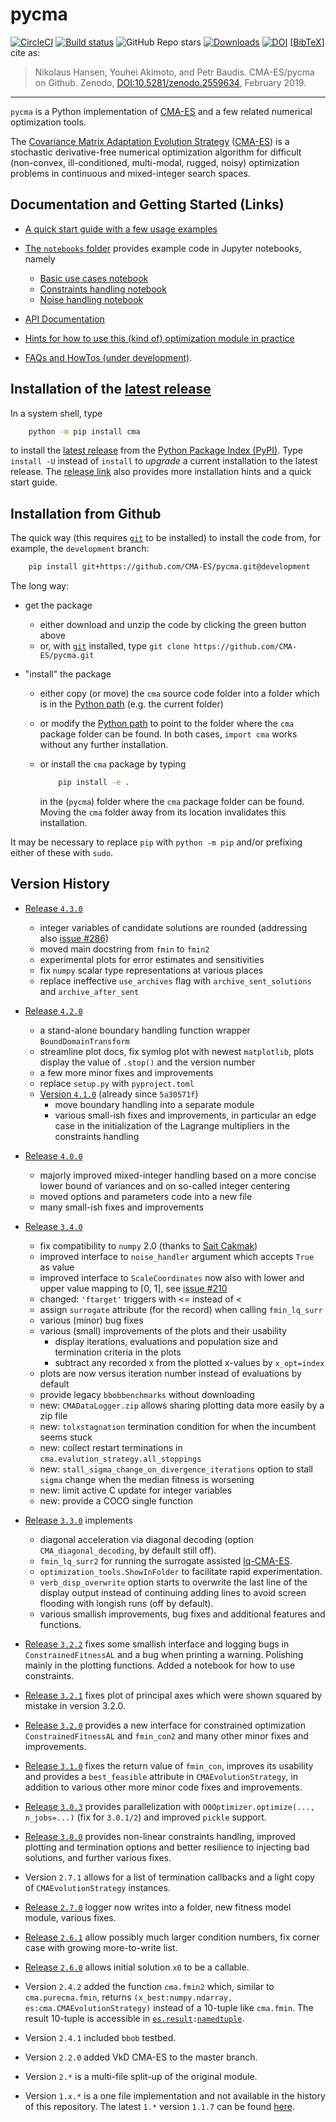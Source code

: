 # pycma &nbsp; &nbsp; &nbsp; &nbsp; 
[![CircleCI](https://circleci.com/gh/CMA-ES/pycma/tree/master.svg?style=shield)](https://circleci.com/gh/CMA-ES/pycma/tree/master)
[![Build status](https://ci.appveyor.com/api/projects/status/1rge11pwyt55b26k?svg=true)](https://ci.appveyor.com/project/nikohansen/pycma)
![GitHub Repo stars](https://img.shields.io/github/stars/CMA-ES/pycma?style=flat)
[![Downloads](https://static.pepy.tech/badge/cma/month)](https://pepy.tech/project/cma)
[![DOI](https://zenodo.org/badge/68926339.svg)](https://doi.org/10.5281/zenodo.2559634)
[[BibTeX](https://github.com/CMA-ES/CMA-ES.github.io/blob/master/pycmabibtex.bib)] cite as:
> Nikolaus Hansen, Youhei Akimoto, and Petr Baudis. CMA-ES/pycma on Github. Zenodo, [DOI:10.5281/zenodo.2559634](https://doi.org/10.5281/zenodo.2559634), February 2019. 
---

<!--- 

[![Build status](https://ci.appveyor.com/api/projects/status/1rge11pwyt55b26k/branch/master?svg=true)](https://ci.appveyor.com/project/nikohansen/pycma/branch/master)

Zenodo: 34 points to the latest, this is 35: https://zenodo.org/badge/latestdoi/68926339 

--->
  
``pycma`` is a Python implementation of [CMA-ES](http://cma-es.github.io/) and a few related numerical optimization tools.

The [Covariance Matrix Adaptation Evolution Strategy](https://en.wikipedia.org/wiki/CMA-ES) 
([CMA-ES](http://cma-es.github.io/)) is a stochastic derivative-free numerical optimization
algorithm for difficult (non-convex, ill-conditioned, multi-modal, rugged, noisy) optimization
problems in continuous and mixed-integer search spaces.

## Documentation and Getting Started (Links)

* [A quick start guide with a few usage examples](https://pypi.python.org/pypi/cma)

* [The `notebooks` folder](https://github.com/CMA-ES/pycma/tree/development/notebooks) provides example code in Jupyter notebooks, namely
  * [Basic use cases notebook](https://github.com/CMA-ES/pycma/tree/development/notebooks/notebook-usecases-basics.ipynb)
  * [Constraints handling notebook](https://github.com/CMA-ES/pycma/tree/development/notebooks/notebook-usecases-constraints.ipynb)
  * [Noise handling notebook](https://github.com/CMA-ES/pycma/tree/development/notebooks/notebook-usecases-noise.ipynb)

* [API Documentation](http://cma-es.github.io/apidocs-pycma)

* [Hints for how to use this (kind of) optimization module in practice](http://cma-es.github.io/cmaes_sourcecode_page.html#practical)

* [FAQs and HowTos (under development)](https://github.com/CMA-ES/pycma/issues?q=is:issue+label:FAQ).

## Installation of the [latest release](https://pypi.python.org/pypi/cma)

In a system shell, type

```sh
    python -m pip install cma
```

to install the [latest release](https://pypi.python.org/pypi/cma)
from the [Python Package Index (PyPI)](https://pypi.python.org/pypi).
Type ``install -U`` instead of ``install`` to _upgrade_ a current installation to the latest release.
The [release link](https://pypi.python.org/pypi/cma) also provides more
installation hints and a quick start guide.

## Installation from Github

The quick way (this requires [`git`](https://git-scm.com) to be installed) to install the code from, for example, the `development` branch:

```sh
    pip install git+https://github.com/CMA-ES/pycma.git@development
```

The long way:

- get the package

  - either download and unzip the code by clicking the green button above
  - or, with [`git`](https://git-scm.com) installed, type ``git clone https://github.com/CMA-ES/pycma.git``

- "install" the package

  - either copy (or move) the ``cma`` source code folder into a folder which is in the
    [Python path](https://docs.python.org/3/library/sys.html#sys.path) (e.g. the current folder)

  - or modify the [Python path](https://docs.python.org/3/library/sys.html#sys.path) to point
    to the folder where the ``cma`` package folder can be found.
    In both cases, ``import cma`` works without any further installation.

  - or install the ``cma`` package by typing

    ```sh
        pip install -e .
    ```
    in the (`pycma`) folder where the ``cma`` package folder can be found.
    Moving the ``cma`` folder away from its location invalidates this
    installation.

It may be necessary to replace ``pip`` with ``python -m pip`` and/or prefixing
either of these with ``sudo``.

## Version History

* [Release ``4.3.0``](https://github.com/CMA-ES/pycma/releases/tag/r4.3.0)
  - integer variables of candidate solutions are rounded (addressing also
    [issue #286](https://github.com/CMA-ES/pycma/issues/286))
  - moved main docstring from `fmin` to `fmin2`
  - experimental plots for error estimates and sensitivities
  - fix `numpy` scalar type representations at various places
  - replace ineffective `use_archives` flag with `archive_sent_solutions`
    and `archive_after_sent`

* [Release ``4.2.0``](https://github.com/CMA-ES/pycma/releases/tag/r4.2.0)
  - a stand-alone boundary handling function wrapper ``BoundDomainTransform``
  - streamline plot docs, fix symlog plot with newest `matplotlib`, plots display the value of `.stop()` and the version number
  - a few more minor fixes and improvements
  - replace `setup.py` with `pyproject.toml`
  - [Version ``4.1.0``](https://github.com/CMA-ES/pycma/releases/tag/v4.1.0) (already since `5a30571f`)
    - move boundary handling into a separate module
    - various small-ish fixes and improvements, in particular an edge case in the initialization of the Lagrange multipliers in the constraints handling

* [Release ``4.0.0``](https://github.com/CMA-ES/pycma/releases/tag/r4.0.0)
  - majorly improved mixed-integer handling based on a more concise lower bound
    of variances and on so-called integer centering
  - moved options and parameters code into a new file
  - many small-ish fixes and improvements

* [Release ``3.4.0``](https://github.com/CMA-ES/pycma/releases/tag/r3.4.0)
  - fix compatibility to `numpy` 2.0 (thanks to [Sait Cakmak](https://github.com/saitcakmak))
  - improved interface to `noise_handler` argument which accepts `True` as value
  - improved interface to `ScaleCoordinates` now also with lower and upper value mapping to [0, 1], see [issue #210](https://github.com/CMA-ES/pycma/issues/210)
  - changed: `'ftarget'` triggers with <= instead of <
  - assign `surrogate` attribute (for the record) when calling `fmin_lq_surr`
  - various (minor) bug fixes
  - various (small) improvements of the plots and their usability
    - display iterations, evaluations and population size and termination
      criteria in the plots
    - subtract any recorded x from the plotted x-values by ``x_opt=index``
  - plots are now versus iteration number instead of evaluations by default
  - provide legacy `bbobbenchmarks` without downloading
  - new: `CMADataLogger.zip` allows sharing plotting data more easily by a zip file
  - new: `tolxstagnation` termination condition for when the incumbent seems stuck
  - new: collect restart terminations in `cma.evalution_strategy.all_stoppings`
  - new: `stall_sigma_change_on_divergence_iterations` option to stall
    `sigma` change when the median fitness is worsening
  - new: limit active C update for integer variables
  - new: provide a COCO single function

* [Release ``3.3.0``](https://github.com/CMA-ES/pycma/releases/tag/r3.3.0)
  implements
  - diagonal acceleration via diagonal decoding (option
    `CMA_diagonal_decoding`, by default still off).
  - `fmin_lq_surr2` for running the surrogate assisted
    [lq-CMA-ES](https://cma-es.github.io/lq-cma).
  - `optimization_tools.ShowInFolder` to facilitate rapid experimentation.
  - `verb_disp_overwrite` option starts to overwrite the last line of the
    display output instead of continuing adding lines to avoid screen
    flooding with longish runs (off by default).
  - various smallish improvements, bug fixes and additional features and
    functions.

* [Release ``3.2.2``](https://github.com/CMA-ES/pycma/releases/tag/r3.2.2)
  fixes some smallish interface and logging bugs in `ConstrainedFitnessAL`
  and a bug when printing a warning. Polishing mainly in the plotting
  functions. Added a notebook for how to use constraints.

* [Release ``3.2.1``](https://github.com/CMA-ES/pycma/releases/tag/r3.2.1)
  fixes plot of principal axes which were shown squared by mistake in version 3.2.0.

* [Release ``3.2.0``](https://github.com/CMA-ES/pycma/releases/tag/r3.2.0)
  provides a new interface for constrained optimization `ConstrainedFitnessAL`
  and `fmin_con2` and many other minor fixes and improvements.

* [Release ``3.1.0``](https://github.com/CMA-ES/pycma/releases/tag/r3.1.0)
  fixes the return value of `fmin_con`, improves its usability and provides
  a `best_feasible` attribute in `CMAEvolutionStrategy`, in addition to
  various other more minor code fixes and improvements.

* [Release ``3.0.3``](https://github.com/CMA-ES/pycma/releases/tag/r3.0.3) provides parallelization with ``OOOptimizer.optimize(..., n_jobs=...)`` (fix for ``3.0.1/2``) and improved `pickle` support.

* [Release ``3.0.0``](https://github.com/CMA-ES/pycma/releases/tag/r3.0.0) provides non-linear constraints handling, improved plotting and termination options and better resilience to injecting bad solutions, and further various fixes.

* Version ``2.7.1`` allows for a list of termination callbacks and a light copy of `CMAEvolutionStrategy` instances.

* [Release ``2.7.0``](https://github.com/CMA-ES/pycma/releases/tag/r2.7.0) logger now writes into a folder, new fitness model module, various fixes.

* [Release ``2.6.1``](https://github.com/CMA-ES/pycma/releases/tag/r2.6.1) allow possibly much larger condition numbers, fix corner case with growing more-to-write list.

* [Release ``2.6.0``](https://github.com/CMA-ES/pycma/releases/tag/r2.6.0) allows initial solution `x0` to be a callable.

* Version ``2.4.2`` added the function `cma.fmin2` which, similar to `cma.purecma.fmin`, 
  returns ``(x_best:numpy.ndarray, es:cma.CMAEvolutionStrategy)``  instead of a 10-tuple
  like `cma.fmin`. The result 10-tuple is accessible in [``es.result``](https://github.com/CMA-ES/pycma/blob/025ef1fed91c86690a21e9ed81713062d29398ff/cma/evolution_strategy.py#L942)``:``[``namedtuple``](https://docs.python.org/3/library/collections.html#collections.namedtuple).
  
* Version ``2.4.1`` included ``bbob`` testbed.

* Version ``2.2.0`` added VkD CMA-ES to the master branch.

* Version ``2.*`` is a multi-file split-up of the original module.

* Version ``1.x.*`` is a one file implementation and not available in the history of
  this repository. The latest ``1.*`` version ``1.1.7`` can be found
  [here](https://pypi.python.org/pypi/cma/1.1.7).
  
